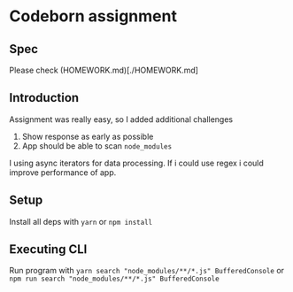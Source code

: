 # Codeborn assignment

## Spec

Please check (HOMEWORK.md)[./HOMEWORK.md]

## Introduction

Assignment was really easy, so I added additional challenges

1. Show response as early as possible
2. App should be able to scan `node_modules`

I using async iterators for data processing. If i could use regex i could improve performance of app.

## Setup

Install all deps with `yarn` or `npm install`

## Executing CLI

Run program with `yarn search "node_modules/**/*.js" BufferedConsole` or `npm run search "node_modules/**/*.js" BufferedConsole`
